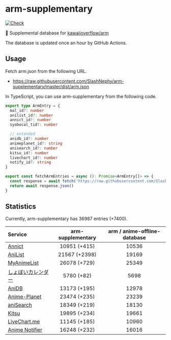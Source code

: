 # arm-supplementary

[![Check](https://github.com/SlashNephy/arm-supplementary/actions/workflows/check-node.yml/badge.svg)](https://github.com/SlashNephy/arm-supplementary/actions/workflows/check-node.yml)

💊 Supplemental database for [kawaiioverflow/arm](https://github.com/kawaiioverflow/arm)

The database is updated once an hour by GitHub Actions.

## Usage

Fetch arm.json from the following URL.

- https://raw.githubusercontent.com/SlashNephy/arm-supplementary/master/dist/arm.json

In TypeScript, you can use arm-supplementary from the following code.

```TypeScript
export type ArmEntry = {
  mal_id?: number
  anilist_id?: number
  annict_id?: number
  syobocal_tid?: number

  // extended
  anidb_id?: number
  animeplanet_id?: string
  anisearch_id?: number
  kitsu_id?: number
  livechart_id?: number
  notify_id?: string
}

export const fetchArmEntries = async (): Promise<ArmEntry[]> => {
  const response = await fetch('https://raw.githubusercontent.com/SlashNephy/arm-supplementary/master/dist/arm.json')
  return await response.json()
}
```

## Statistics

Currently, arm-supplementary has 36987 entries (+7400).

| Service                                     | arm-supplementary | arm / anime-offline-database |
| :------------------------------------------ | :---------------: | :--------------------------: |
| [Annict](https://annict.com)                |   10951 (+415)    |            10536             |
| [AniList](https://anilist.co)               |   21567 (+2398)   |            19169             |
| [MyAnimeList](https://myanimelist.net)      |   26078 (+729)    |            25349             |
| [しょぼいカレンダー](https://cal.syoboi.jp) |    5780 (+82)     |             5698             |
| [AniDB](https://anidb.net)                  |   13173 (+195)    |            12978             |
| [Anime-Planet](https://anime-planet.com)    |   23474 (+235)    |            23239             |
| [aniSearch](https://anisearch.com)          |   18349 (+219)    |            18130             |
| [Kitsu](https://kitsu.io)                   |   19895 (+234)    |            19661             |
| [LiveChart.me](https://livechart.me)        |   11145 (+185)    |            10960             |
| [Anime Notifier](https://notify.moe)        |   16248 (+232)    |            16016             |
